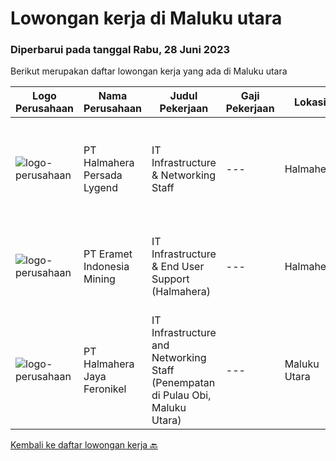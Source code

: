 
  # Lowongan kerja di Maluku utara

  ### Diperbarui pada tanggal Rabu, 28 Juni 2023

  Berikut merupakan daftar lowongan kerja yang ada di Maluku utara

  |Logo Perusahaan | Nama Perusahaan | Judul Pekerjaan | Gaji Pekerjaan | Lokasi | Deskripsi | Tanggal diunggah | Pranala |
  | -------------- | --------------- | --------------- | --------- | --------- | -------------- | ------- | ----------- |
  |![logo-perusahaan](https://i.ibb.co/sqvTCh9/112815900-stock-vector-no-image-available-icon-flat-vector.webp)|PT Halmahera Persada Lygend|IT Infrastructure & Networking Staff|---|Halmahera|Job Description : Provide technical support to the development of the infrastructure systems and services Define, order, and monitor installation and...|Jumat, 09 Juni 2023|https://www.jobstreet.co.id/id/job/it-infrastructure-networking-staff-4365216?token=0~e08df1fe-1a2e-4baa-a784-21f02f1bd9c0&sectionRank=1&jobId=jobstreet-id-job-4365216|
|![logo-perusahaan](https://image-service-cdn.seek.com.au/464b44927984419ade44790463db2061d884e4c9/ee4dce1061f3f616224767ad58cb2fc751b8d2dc)|PT Eramet Indonesia Mining|IT Infrastructure & End User Support (Halmahera)|---|Halmahera|Job Description:·      Provide day-to-day technical support to end users and ensure the smooth running of computers, network devices and...|Senin, 29 Mei 2023|https://www.jobstreet.co.id/id/job/it-infrastructure-end-user-support-halmahera-4351137?token=0~e08df1fe-1a2e-4baa-a784-21f02f1bd9c0&sectionRank=2&jobId=jobstreet-id-job-4351137|
|![logo-perusahaan](https://image-service-cdn.seek.com.au/5582002035ae62ec1974f28a6c0ebc18f930b553/ee4dce1061f3f616224767ad58cb2fc751b8d2dc)|PT Halmahera Jaya Feronikel|IT Infrastructure and Networking Staff (Penempatan di Pulau Obi, Maluku Utara)|---|Maluku Utara|Job Description : Provide technical support to the development of the infrastructure systems and services Define, order, and monitor installation and...|Selasa, 30 Mei 2023|https://www.jobstreet.co.id/id/job/it-infrastructure-and-networking-staff-penempatan-di-pulau-obi-maluku-utara-4352611?token=0~e08df1fe-1a2e-4baa-a784-21f02f1bd9c0&sectionRank=3&jobId=jobstreet-id-job-4352611|


  [Kembali ke daftar lowongan kerja 🔙](../README.md#daftar-lowongan-kerja)
  